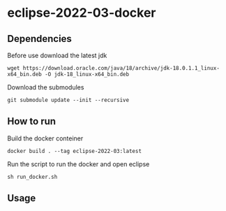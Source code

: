 # eclipse-2022-03-docker

## Dependencies

Before use download the latest jdk

	wget https://download.oracle.com/java/18/archive/jdk-18.0.1.1_linux-x64_bin.deb -O jdk-18_linux-x64_bin.deb

Download the submodules

	git submodule update --init --recursive

## How to run

Build the docker conteiner

	docker build . --tag eclipse-2022-03:latest

Run the script to run the docker and open eclipse

	sh run_docker.sh


## Usage
